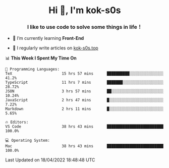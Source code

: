 <h1 align="center">Hi 👋, I'm kok-s0s</h1>
<h3 align="center">I like to use code to solve some things in life！</h3>

- 🌱 I’m currently learning **Front-End**

- 📝 I regularly write articles on [kok-s0s.top](https://kok-s0s.top/)



<!--START_SECTION:waka-->
📊 **This Week I Spent My Time On** 

```text
💬 Programming Languages: 
TeX                      15 hrs 57 mins      ██████████░░░░░░░░░░░░░░░   41.2% 
TypeScript               11 hrs 7 mins       ███████░░░░░░░░░░░░░░░░░░   28.72% 
JSON                     3 hrs 57 mins       ██░░░░░░░░░░░░░░░░░░░░░░░   10.24% 
JavaScript               2 hrs 47 mins       █░░░░░░░░░░░░░░░░░░░░░░░░   7.22% 
Markdown                 2 hrs 11 mins       █░░░░░░░░░░░░░░░░░░░░░░░░   5.65%

🔥 Editors: 
VS Code                  38 hrs 43 mins      █████████████████████████   100.0%

💻 Operating System: 
Mac                      38 hrs 43 mins      █████████████████████████   100.0%

```


 Last Updated on 18/04/2022 18:48:48 UTC
<!--END_SECTION:waka-->
